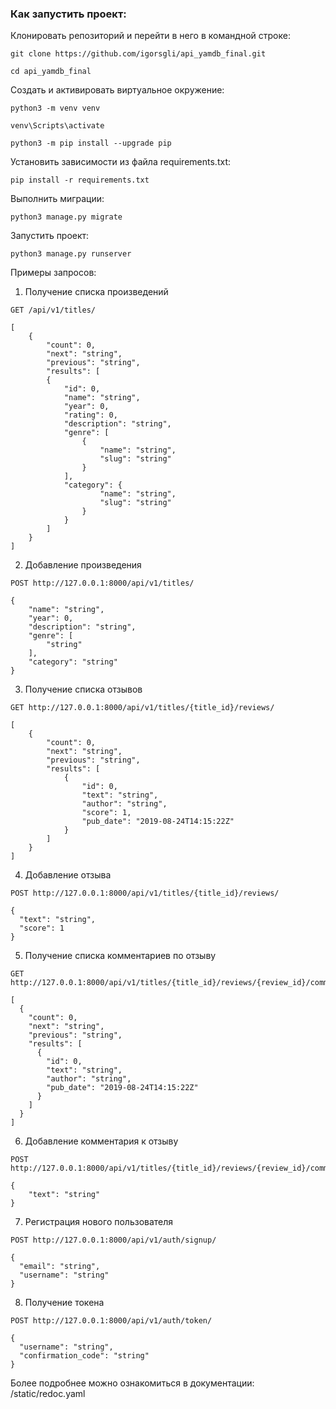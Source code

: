 ### Как запустить проект:

Клонировать репозиторий и перейти в него в командной строке:

```
git clone https://github.com/igorsgli/api_yamdb_final.git
```

```
cd api_yamdb_final
```

Cоздать и активировать виртуальное окружение:

```
python3 -m venv venv
```

```
venv\Scripts\activate
```

```
python3 -m pip install --upgrade pip
```

Установить зависимости из файла requirements.txt:

```
pip install -r requirements.txt
```

Выполнить миграции:

```
python3 manage.py migrate
```

Запустить проект:

```
python3 manage.py runserver
```

Примеры запросов:

1. Получение списка произведений

```
GET /api/v1/titles/

[
    {
        "count": 0,
        "next": "string",
        "previous": "string",
        "results": [
        {
            "id": 0,
            "name": "string",
            "year": 0,
            "rating": 0,
            "description": "string",
            "genre": [
                {
                    "name": "string",
                    "slug": "string"
                }
            ],
            "category": {
                    "name": "string",
                    "slug": "string"
                }
            }
        ]
    }
]
```

2. Добавление произведения

```
POST http://127.0.0.1:8000/api/v1/titles/

{
    "name": "string",
    "year": 0,
    "description": "string",
    "genre": [
        "string"
    ],
    "category": "string"
}
```

3. Получение списка отзывов

```
GET http://127.0.0.1:8000/api/v1/titles/{title_id}/reviews/

[
    {
        "count": 0,
        "next": "string",
        "previous": "string",
        "results": [
            {
                "id": 0,
                "text": "string",
                "author": "string",
                "score": 1,
                "pub_date": "2019-08-24T14:15:22Z"
            }
        ]
    }
]
```

4. Добавление отзыва

```
POST http://127.0.0.1:8000/api/v1/titles/{title_id}/reviews/

{
  "text": "string",
  "score": 1
}
```

5. Получение списка комментариев по отзыву

```
GET http://127.0.0.1:8000/api/v1/titles/{title_id}/reviews/{review_id}/comments/

[
  {
    "count": 0,
    "next": "string",
    "previous": "string",
    "results": [
      {
        "id": 0,
        "text": "string",
        "author": "string",
        "pub_date": "2019-08-24T14:15:22Z"
      }
    ]
  }
]
```

6. Добавление комментария к отзыву

```
POST http://127.0.0.1:8000/api/v1/titles/{title_id}/reviews/{review_id}/comments/

{
    "text": "string"
}
```

7. Регистрация нового пользователя

```
POST http://127.0.0.1:8000/api/v1/auth/signup/

{
  "email": "string",
  "username": "string"
}
```

8. Получение токена

```
POST http://127.0.0.1:8000/api/v1/auth/token/

{
  "username": "string",
  "confirmation_code": "string"
}
```

Более подробнее можно ознакомиться в документации: /static/redoc.yaml